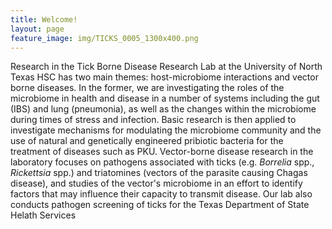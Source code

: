 ```yaml
---
title: Welcome!
layout: page
feature_image: img/TICKS_0005_1300x400.png
---
```


Research in the Tick Borne Disease Research Lab at the University of North Texas HSC has two main themes: host-microbiome interactions and vector borne diseases. In the former, we are investigating the roles of the microbiome in health and disease in a number of systems including the gut (IBS) and lung (pneumonia), as well as the changes within the microbiome during times of stress and infection. Basic research is then applied to investigate mechanisms for modulating the microbiome community and the use of natural and genetically engineered pribiotic bacteria for the treatment of diseases such as PKU. Vector-borne disease research in the laboratory focuses on pathogens associated with ticks (e.g. *Borrelia* spp., *Rickettsia* spp.) and triatomines (vectors of the parasite causing Chagas disease), and studies of the vector's microbiome in an effort to identify factors that may influence their capacity to transmit disease. Our lab also conducts pathogen screening of ticks for the Texas Department of State Helath Services

